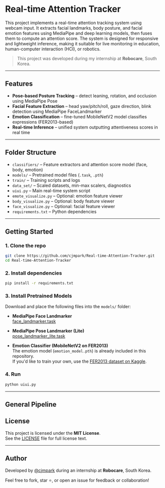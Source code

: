 # Real-time Attention Tracker

This project implements a real-time attention tracking system using webcam input. It extracts facial landmarks, body posture, and facial emotion features using MediaPipe and deep learning models, then fuses them to compute an attention score. The system is designed for responsive and lightweight inference, making it suitable for live monitoring in education, human-computer interaction (HCI), or robotics. 
> This project was developed during my internship at **Robocare**, South Korea.
---

## Features

- **Pose-based Posture Tracking** – detect leaning, rotation, and occlusion using MediaPipe Pose
- **Facial Feature Extraction** – head yaw/pitch/roll, gaze direction, blink detection using MediaPipe FaceLandmarker
- **Emotion Classification** – fine-tuned MobileNetV2 model classifies expressions (FER2013-based)
- **Real-time Inference** – unified system outputting attentiveness scores in real time

---

## Folder Structure
- `classifiers/` – Feature extractors and attention score model (face, body, emotion)
- `models/` – Pretrained model files (`.task`, `.pth`)
- `train/` – Training scripts and logs
- `data_set/` – Scaled datasets, min-max scalers, diagnostics
- `uiui.py` – Main real-time system script
- `emote_visualize.py` – Optional: emotion feature viewer
- `body_visualize.py` – Optional: body feature viewer
- `face_visualize.py` – Optional: facial feature viewer
- `requirements.txt` – Python dependencies
---

## Getting Started

### 1. Clone the repo
```bash
git clone https://github.com/cjmpark/Real-time-Attention-Tracker.git
cd Real-time-Attention-Tracker
```

### 2. Install dependencies
```bash
pip install -r requirements.txt
```

### 3. Install Pretrained Models

Download and place the following files into the `models/` folder:

- **MediaPipe Face Landmarker**  
  [face_landmarker.task](https://storage.googleapis.com/mediapipe-models/face_landmarker/face_landmarker/float16/latest/face_landmarker.task)

- **MediaPipe Pose Landmarker (Lite)**  
  [pose_landmarker_lite.task](https://storage.googleapis.com/mediapipe-models/pose_landmarker/pose_landmarker_lite/float16/latest/pose_landmarker_lite.task)

- **Emotion Classifier (MobileNetV2 on FER2013)**  
  The emotion model (`emotion_model.pth`) is already included in this repository.  
  If you'd like to train your own, use the [FER2013 dataset on Kaggle](https://www.kaggle.com/datasets/msambare/fer2013).

### 4. Run
```python
python uiui.py
```

---

## General Pipeline




## License

This project is licensed under the **MIT License**.  
See the [LICENSE](LICENSE) file for full license text.

---

## Author

Developed by [@cjmpark](https://github.com/cjmpark) during an internship at **Robocare**, South Korea.

Feel free to fork, star ⭐, or open an issue for feedback or collaboration!











